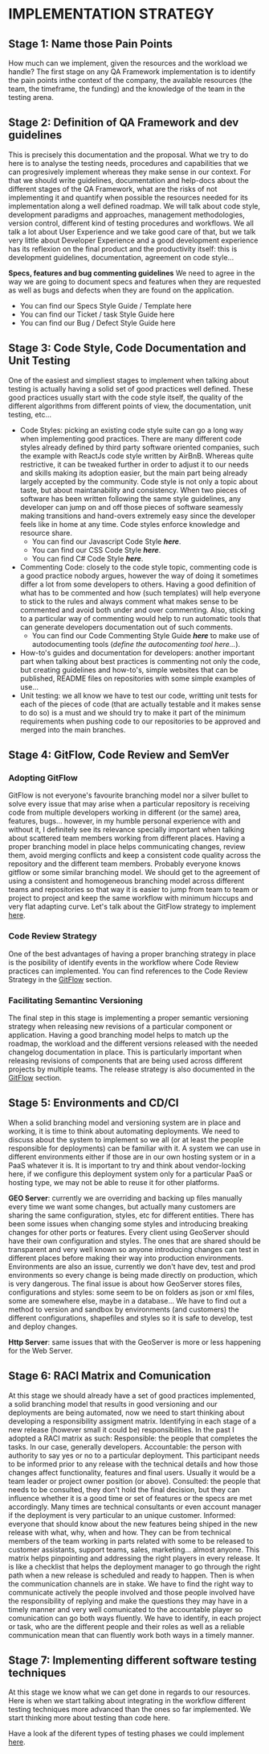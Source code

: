 

# IMPLEMENTATION STRATEGY



## **Stage 1: Name those Pain Points**

How much can we implement, given the resources and the workload we handle?
The first stage on any QA Framework implementation is to identify the pain points inthe context of the company, the available resources (the team, the timeframe, the funding) and the knowledge of the team in the testing arena.


## **Stage 2: Definition of QA Framework and dev guidelines**

This is precisely this documentation and the proposal.
What we try to do here is to analyse the testing needs, procedures and capabilities that we can progresively implement whereas they make sense in our context.
For that we should write guidelines, documentation and help-docs about the different stages of the QA Framework, what are the risks of not implementing it and quantify when possible the resources needed for its implementation along a well defined roadmap.
We will talk about code style, development paradigms and approaches, management methodologies, version control, different kind of testing procedures and workflows.
We all talk a lot about User Experience and we take good care of that, but we talk very little about Developer Experience and a good development experience has its reflexion on the final product and the productivity itself: this is development guidelines, documentation, agreement on code style...

**Specs, features and bug commenting guidelines**
We need to agree in the way we are going to document specs and features when they are requested as well as bugs and defects when they are found on the application.
 - You can find our Specs Style Guide / Template here
 - You can find our Ticket / task Style Guide here
 - You can find our Bug / Defect Style Guide here

## **Stage 3: Code Style, Code Documentation and Unit Testing**

One of the easiest and simpliest stages to implement when talking about testing is actually having a solid set of good practices well defined. 
These good practices usually start with the code style itself, the quality of the different algorithms from different points of view, the documentation, unit testing, etc...
 - Code Styles: picking an existing code style suite can go a long way when implementing good practices. There are many different code styles already defined by third party software oriented companies, such the example with ReactJs code style written by AirBnB. Whereas quite restrictive, it can be tweaked further in order to adjust it to our needs and skills making its adoption easier, but the main part being already largely accepted by the community. Code style is not only a topic about taste, but about maintanability and consistency. When two pieces of software has been written following the same style guidelines, any developer can jump on and off those pieces of software  seamessly making transitions and hand-overs extremely easy since the developer feels like in home at any time. Code styles enforce knowledge and resource share.
	 - You can find our Javascript Code Style ***here***.
	 - You can find our CSS Code Style ***here***.
	 - You can find C# Code Style ***here***.
 - Commenting Code: closely to the code style topic, commenting code is a good practice nobody argues, however the way of doing it sometimes differ a lot from some developers to others. Having a good definition of what has to be commented and how (such templates) will help everyone to stick to the rules and always comment what makes sense to be commented and avoid both under and over commenting. Also, sticking to a particular way of commenting would help to run automatic tools that can generate developers documentation out of such comments.
	 - You can find our Code Commenting Style Guide ***here*** to make use of autodocumenting tools (*define the autocomenting tool here...*).
 - How-to's guides and documentation for developers: another important part when talking about best practices is commenting not only the code, but creating guidelines and how-to's, simple websites that can be published, README files on repositories with some simple examples of use...
 - Unit testing: we all know we have to test our code, writting unit tests for each of the pieces of code (that are actually testable and it makes sense to do so) is a must and we should try to make it part of the minimum requirements when pushing code to our repositories to be approved and merged into the main branches.

## **Stage 4: GitFlow, Code Review and SemVer**

### **Adopting GitFlow**
GitFlow is not everyone's favourite branching model nor a silver bullet to solve every issue that may arise when a particular repository is receiving code from multiple developers working in different (or the same) area, features, bugs... however, in my humble personal experience with and without it, I definitely see its relevance specially important when talking about scattered team members working from different places.
Having a proper branching model in place helps communicating changes, review them, avoid merging conflicts and keep a consistent code quality across the repository and the different team members.
Probably everyone knows gitflow or some similar branching model. We should get to the agreement of using a consistent and homogeneous branching model across different teams and repositories so that way it is easier to jump from team to team or project to project and keep the same workflow with minimum hiccups and very flat adapting curve.
Let's talk about the GitFlow strategy to implement [here](gitflow.md).

### **Code Review Strategy**
One of the best advantages of having a proper branching strategy in place is the posibility of identify events in the workflow where Code Review practices can implemented.
You can find references to the Code Review Strategy in the [GitFlow](gitflow.md) section.

### **Facilitating Semantinc Versioning**
The final step in this stage is implementing a proper semantic versioning strategy when releasing new revisions of a particular component or application. Having a good branching model helps to match up the roadmap, the workload and the different versions released with the needed changelog documentation in place.
This is particularly important when releasing revisions of components that are being used across different projects by multiple teams.
The release strategy is also documented in the [GitFlow](gitflow.md) section.

## **Stage 5: Environments and CD/CI**

When a solid branching model and versioning system are in place and working, it is time to think about automating deployments.
We need to discuss about the system to implement so we all (or at least the people responsible for deployments) can be familiar with it. A system we can use in different environments either if those are in our own hosting system or in a PaaS whatever it is.
It is important to try and think about vendor-locking here, if we configure this deployment system only for a particular PaaS or hosting type, we may not be able to reuse it for other platforms.

**GEO Server**: currently we are overriding and backing up files manually every time we want some changes, but actually many customers are sharing the same configuration, styles, etc for different entities. There has been some issues when changing some styles and introducing breaking changes for other ports or features.
Every client using GeoServer should have their own configuration and styles. The ones that are shared should be transparent and very well known so anyone introducing changes can test in different places before making their way into production environments. Environments are also an issue, currently we don't have dev, test and prod environments so every change is being made directly on production, which is very dangerous. The final issue is about how GeoServer stores files, configurations and styles: some seem to be on folders as json or xml files, some are somewhere else, maybe in a database... We have to find out a method to version and sandbox by environments (and customers) the different configurations, shapefiles and styles so it is safe to develop, test and deploy changes.

**Http Server**: same issues that with the GeoServer is more or less happening for the Web Server.

## **Stage 6: RACI Matrix and Comunication**

At this stage we should already have a set of good practices implemented, a solid branching model that results in good versioning and our deployments are being automated, now we need to start thinking about developing a responsibility assigment matrix.
Identifying in each stage of a new release (however small it could be) responsibilities. 
In the past I adopted a RACI matrix as such:
Responsible: the people that completes the tasks. In our case, generally developers.
Accountable: the person with authority to say yes or no to a particular deployment. This participant needs to be informed prior to any release with the technical details and how those changes affect functionality, features and final users. Usually it would be a team leader or project owner position (or above).
Consulted: the people that needs to be consulted, they don't hold the final decision, but they can influence whether it is a good time or set of features or the specs are met accordingly. Many times are technical consultants or even account manager if the deployment is very particular to an unique customer.
Informed: everyone that should know about the new features being shiped in the new release with what, why, when and how. They can be from technical members of the team working in parts related with some to be released to customer assistants, support teams, sales, marketing... almost anyone.
This matrix helps pinpointing and addressing the right players in every release. It is like a checklist that helps the deployment manager to go through the right path when a new release is scheduled and ready to happen. Then is when the communication channels are in stake.
We have to find the right way to communicate actively the people involved and those people involved have the responsibility of replying and make the questions they may have in a timely manner and very well comunicated to the accountable player so comunication can go both ways fluently.
We have to identify, in each project or task, who are the different people and their roles as well as a reliable communication mean that can fluently work both ways in a timely manner.

## **Stage 7: Implementing different software testing techniques**

At this stage we know what we can get done in regards to our resources.
Here is when we start talking about integrating in the workflow different testing techniques more advanced than the ones so far implemented. We start thinking more about testing than code here.

Have a look af the diferent types of testing phases we could implement [here](testing_phases.md).

